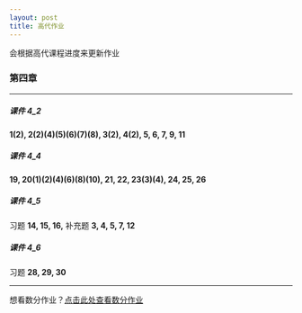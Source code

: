 ```yaml
---
layout: post 
title: 高代作业
---
```


会根据高代课程进度来更新作业

### 第四章

---
##### 课件 4_2
**1(2), 2(2)(4)(5)(6)(7)(8), 3(2), 4(2), 5, 6, 7, 9, 11**

##### 课件 4_4

**19, 20(1)(2)(4)(6)(8)(10), 21, 22, 23(3)(4), 24, 25, 26**

##### 课件 4_5

习题 **14, 15, 16,** 补充题 **3, 4, 5, 7, 12**

##### 课件 4_6

习题 **28, 29, 30**

---

想看数分作业？[点击此处查看数分作业](https://jie47.github.io/work-01)



